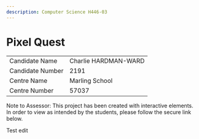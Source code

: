 ```yaml
---
description: Computer Science H446-03
---
```


# Pixel Quest

|                  |                      |
| ---------------- | -------------------- |
| Candidate Name   | Charlie HARDMAN-WARD |
| Candidate Number | 2191                 |
| Centre Name      | Marling School       |
| Centre Number    | 57037                |

Note to Assessor: This project has been created with interactive elements. In order to view as intended by the students, please follow the secure link below.

Test edit
